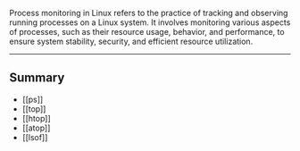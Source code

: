 Process monitoring in Linux refers to the practice of tracking and observing running processes on a Linux system. It involves monitoring various aspects of processes, such as their resource usage, behavior, and performance, to ensure system stability, security, and efficient resource utilization.

----
## Summary

- [[ps]]
- [[top]]
- [[htop]]
- [[atop]]
- [[lsof]]